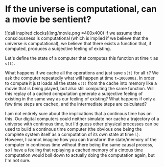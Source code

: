 # If the universe is computational, can a movie be sentient?
![dali inspired clocks](img/movie.png =400x400)
If we assume that consciousness is computational (which is implied if we believe that the universe is computational), we believe that there exists a function that, if computed, produces a subjective feeling of existing.

Let's define the state of a computer that computes this function at time `t` as `s(t)`.

What happens if we cache all the operations and just save `s(t)` for all `t`? We ask the computer repeatedly what will happen at time `t=1000000s`.
In order to compute it just loads all the state `s(t)` from the cache into memory like a movie that is being played, but also still computing the same function.
Will this replay of a cached computation generate a subjective feeling of existing in the same way as our feeling of existing? What happens if only a few time steps are cached, and the intermediate steps are calculated?

I am not entirely sure about the implications that a continous time has on this.
Our digital computers could neither simulate nor cache a trajectory of a universe with continous time, but I'd guess other physical processes can be used to build a continous time computer (the obvious one being the complete system itself as a computation of its own state at time `t`).
However, I cannot imagine how you can transform the state/memory of the computer in continous time without there being the same causal process, so I have a feeling that replaying a cached memory of a cintous time computation would boil down to actually doing the computation again, but I'm not sure.
